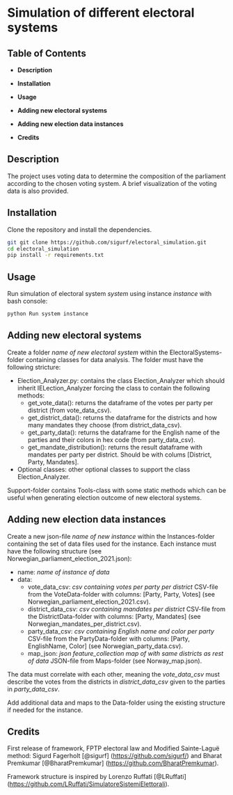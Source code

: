 
# Simulation of different electoral systems


## Table of Contents

- **Description**
- **Installation**
- **Usage**
- **Adding new electoral systems**
- **Adding new election data instances**

- **Credits**


## Description

The project uses voting data to determine the composition of the parliament according to the chosen voting system. A brief visualization of the voting data is also provided.


## Installation

Clone the repository and install the dependencies.

```bash
git git clone https://github.com/sigurf/electoral_simulation.git
cd electoral_simulation
pip install -r requirements.txt
```


## Usage

Run simulation of electoral system *system* using instance *instance* with bash console:

```bash
python Run system instance
``` 


## Adding new electoral systems

Create a folder *name of new electoral system* within the ElectoralSystems-folder containing classes for data analysis. The folder must have the following stricture:
+ Election_Analyzer.py: contains the class Election_Analyzer which should inherit IELection_Analyzer forcing the class to contain the following methods:
    + get_vote_data():  returns the dataframe of the votes per party per district (from vote_data_csv).
    + get_district_data(): returns the dataframe for the districts and how many mandates they choose (from district_data_csv).
    + get_party_data(): returns the dataframe for the English name of the parties and their colors in hex code (from party_data_csv).
    + get_mandate_distribution(): returns the result dataframe with mandates per party per district. Should be with colums [District, Party, Mandates].
+ Optional classes: other optional classes to support the class Election_Analyzer.

Support-folder contains Tools-class with some static methods which can be useful when generating election outcome of new electoral systems.


## Adding new election data instances 

Create a new json-file *name of new instance* within the Instances-folder containing the set of data files used for the instance. Each instance must have the following structure (see Norwegian_parliament_election_2021.json):
+ name: *name of instance of data*
+ data:
    + vote_data_csv: *csv containing votes per party per district* CSV-file from the VoteData-folder with columns: [Party, Party, Votes] (see Norwegian_parliament_election_2021.csv).
    + district_data_csv: *csv containing mandates per district* CSV-file from the DistrictData-folder with columns: [Party, Mandates] (see Norwegian_mandates_per_district.csv).
    + party_data_csv: *csv containing English name and color per party* CSV-file from the PartyData-folder with columns: [Party, EnglishName, Color] (see Norwegian_party_data.csv).
    + map_json: *json feature_collection map of with same districts as rest of data* JSON-file from Maps-folder (see Norway_map.json).

The data must correlate with each other, meaning the *vote_data_csv* must describe the votes from the districts in *district_data_csv* given to the parties in *party_data_csv*.

Add additional data and maps to the Data-folder using the existing structure if needed for the instance.


## Credits

First release of framework, FPTP electoral law and Modified Sainte-Laguë method: Sigurd Fagerholt [@sigurf] (https://github.com/sigurf/) and Bharat Premkumar [@BharatPremkumar] (https://github.com/BharatPremkumar).

Framework structure is inspired by Lorenzo Ruffati [@LRuffati] (https://github.com/LRuffati/SimulatoreSistemiElettorali).